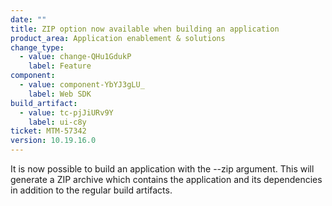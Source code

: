 ```yaml
---
date: ""
title: ZIP option now available when building an application 
product_area: Application enablement & solutions
change_type:
  - value: change-QHu1GdukP
    label: Feature
component:
  - value: component-YbYJ3gLU_
    label: Web SDK
build_artifact:
  - value: tc-pjJiURv9Y
    label: ui-c8y
ticket: MTM-57342
version: 10.19.16.0
---
```

It is now possible to build an application with the --zip argument. This will generate a ZIP archive which contains the application and its dependencies in addition to the regular build artifacts.